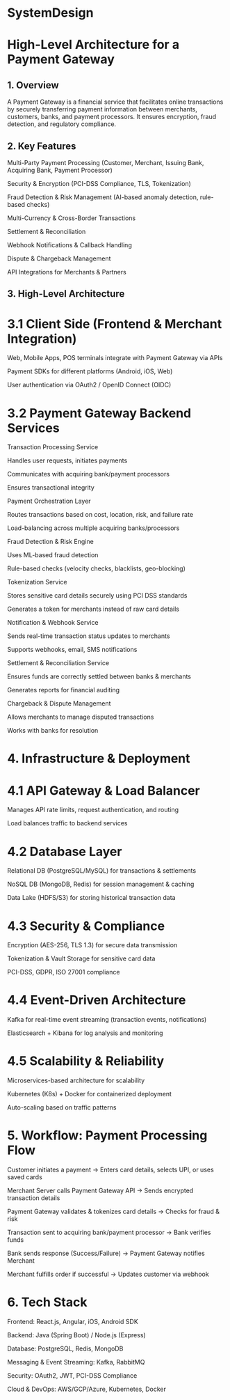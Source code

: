 # SystemDesign

# High-Level Architecture for a Payment Gateway

## 1. Overview

A Payment Gateway is a financial service that facilitates online transactions by securely transferring payment information between merchants, customers, banks, and payment processors. It ensures encryption, fraud detection, and regulatory compliance.

## 2. Key Features

Multi-Party Payment Processing (Customer, Merchant, Issuing Bank, Acquiring Bank, Payment Processor)

Security & Encryption (PCI-DSS Compliance, TLS, Tokenization)

Fraud Detection & Risk Management (AI-based anomaly detection, rule-based checks)

Multi-Currency & Cross-Border Transactions

Settlement & Reconciliation

Webhook Notifications & Callback Handling

Dispute & Chargeback Management

API Integrations for Merchants & Partners

## 3. High-Level Architecture

# 3.1 Client Side (Frontend & Merchant Integration)

Web, Mobile Apps, POS terminals integrate with Payment Gateway via APIs

Payment SDKs for different platforms (Android, iOS, Web)

User authentication via OAuth2 / OpenID Connect (OIDC)

# 3.2 Payment Gateway Backend Services

Transaction Processing Service

Handles user requests, initiates payments

Communicates with acquiring bank/payment processors

Ensures transactional integrity

Payment Orchestration Layer

Routes transactions based on cost, location, risk, and failure rate

Load-balancing across multiple acquiring banks/processors

Fraud Detection & Risk Engine

Uses ML-based fraud detection

Rule-based checks (velocity checks, blacklists, geo-blocking)

Tokenization Service

Stores sensitive card details securely using PCI DSS standards

Generates a token for merchants instead of raw card details

Notification & Webhook Service

Sends real-time transaction status updates to merchants

Supports webhooks, email, SMS notifications

Settlement & Reconciliation Service

Ensures funds are correctly settled between banks & merchants

Generates reports for financial auditing

Chargeback & Dispute Management

Allows merchants to manage disputed transactions

Works with banks for resolution

# 4. Infrastructure & Deployment

# 4.1 API Gateway & Load Balancer
Manages API rate limits, request authentication, and routing

Load balances traffic to backend services

# 4.2 Database Layer

Relational DB (PostgreSQL/MySQL) for transactions & settlements

NoSQL DB (MongoDB, Redis) for session management & caching

Data Lake (HDFS/S3) for storing historical transaction data

# 4.3 Security & Compliance

Encryption (AES-256, TLS 1.3) for secure data transmission

Tokenization & Vault Storage for sensitive card data

PCI-DSS, GDPR, ISO 27001 compliance

# 4.4 Event-Driven Architecture

Kafka for real-time event streaming (transaction events, notifications)

Elasticsearch + Kibana for log analysis and monitoring

# 4.5 Scalability & Reliability

Microservices-based architecture for scalability

Kubernetes (K8s) + Docker for containerized deployment

Auto-scaling based on traffic patterns

# 5. Workflow: Payment Processing Flow

Customer initiates a payment → Enters card details, selects UPI, or uses saved cards

Merchant Server calls Payment Gateway API → Sends encrypted transaction details

Payment Gateway validates & tokenizes card details → Checks for fraud & risk

Transaction sent to acquiring bank/payment processor → Bank verifies funds

Bank sends response (Success/Failure) → Payment Gateway notifies Merchant

Merchant fulfills order if successful → Updates customer via webhook

# 6. Tech Stack

Frontend: React.js, Angular, iOS, Android SDK

Backend: Java (Spring Boot) / Node.js (Express)

Database: PostgreSQL, Redis, MongoDB

Messaging & Event Streaming: Kafka, RabbitMQ

Security: OAuth2, JWT, PCI-DSS Compliance

Cloud & DevOps: AWS/GCP/Azure, Kubernetes, Docker
